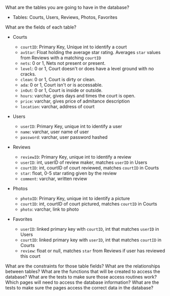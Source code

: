 What are the tables you are going to have in the database?
* Tables: Courts, Users, Reviews,  Photos, Favorites

What are the fields of each table?
- Courts
    * `courtID`: Primary Key, Unique int to identify a court
    * `avStar`: Float holding the average star rating. Averages `star` values from Reviews with a matching `courtID`
    * `nets`: 0 or 1, Nets not present or present.
    * `level`: 0 or 1, Court doesn't or does have a level ground with no cracks.
    * `clean`: 0 or 1, Court is dirty or clean.
    * `ada`: 0 or 1, Court isn't or is accessable.
    * `inOut`: 0 or 1, Court is inside or outside.
    * `hours`: varchar, gives days and times the court is open.
    * `price`: varchar, gives price of admitance description
    * `location`: varchar, address of court
    
- Users
    * `userID`: Primary Key, unique int to identify a user
    * `name`: varchar, user name of user
    * `password`: varchar, user password hashed

- Reviews
    * `reviewID`: Primary Key, unique int to identify a review
    * `userID`: int, userID of review maker, matches `userID` in Users
    * `courtID`: int, courtID of court reviewed, matches `courtID` in Courts
    * `star`: float, 0-5 star rating given by the review
    * `comment`: varchar, written review

- Photos
    * `photoID`: Primary Key, unique int to identify a picture
    * `courtID`: int, courtID of court pictured, matches `courtID` in Courts
    * `photo`: varchar, link to photo

- Favorites
    * `userID`: linked primary key with `courtID`, int that matches `userID` in Users
    * `courtID`: linked primary key with `userID`, int that matches `courtID` in Courts
    * `review`: float or null, matches `star` from Reviews if user has reviewed this court

What are the constraints for those table fields?
What are the relationships between tables?
What are the functions that will be created to access the database?
What are the tests to make sure those access routines work?
Which pages will need to access the database information?
What are the tests to make sure the pages access the correct data in the database?